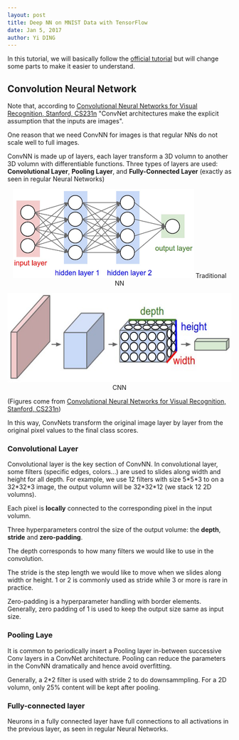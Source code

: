 ```yaml
---
layout: post
title: Deep NN on MNIST Data with TensorFlow
date: Jan 5, 2017
author: Yi DING
---
```


In this tutorial, we will basically follow the [official tutorial](https://www.tensorflow.org/get_started/mnist/pros) but will change some parts to make it easier to understand. 

## Convolution Neural Network
Note that, according to [Convolutional Neural Networks for Visual Recognition, Stanford, CS231n](http://cs231n.github.io/convolutional-networks/) "ConvNet architectures make the explicit assumption that the inputs are images".

One reason that we need ConvNN for images is that regular NNs do not scale well to full images.

ConvNN is made up of layers, each layer transform a 3D volumn to another 3D volumn with differentiable functions. Three types of layers are used: **Convolutional Layer**, **Pooling Layer**, and **Fully-Connected Layer** (exactly as seen in regular Neural Networks)

<p align = "center">
    <img src="figures/neural_net2.png"  alt="nn" height="200">
    Traditional NN
</p>

<p align = "center">
    <img src="figures/cnn.png"  alt="cnn" height="200">
    CNN
</p>

(Figures come from [Convolutional Neural Networks for Visual Recognition, Stanford, CS231n](http://cs231n.github.io/convolutional-networks/))

In this way, ConvNets transform the original image layer by layer from the original pixel values to the final class scores.

### Convolutional Layer
Convolutional layer is the key section of ConvNN. In convolutional layer, some filters (specific edges, colors...) are used to slides along width and height for all depth. For example, we use 12 filters with size 5\*5\*3 to on a 32\*32\*3 image, the output volumn will be 32\*32\*12 (we stack 12 2D volumns).  

Each pixel is **locally** connected to the corresponding pixel in the input volumn.

Three hyperparameters control the size of the output volume: the **depth**, **stride** and **zero-padding**.

The depth corresponds to how many filters we would like to use in the convolution.

The stride is the step length we would like to move when we slides along width or height. 1 or 2 is commonly used as stride while 3 or more is rare in practice.

Zero-padding is a hyperparameter handling with border elements. Generally, zero padding of 1 is used to keep the output size same as input size.

### Pooling Laye
It is common to periodically insert a Pooling layer in-between successive Conv layers in a ConvNet architecture. Pooling can reduce the parameters in the ConvNN dramatically and hence avoid overfitting.

Generally, a 2\*2 filter is used with stride 2 to do downsammpling. For a 2D volumn, only 25% content will be kept after pooling.

### Fully-connected layer
Neurons in a fully connected layer have full connections to all activations in the previous layer, as seen in regular Neural Networks. 
